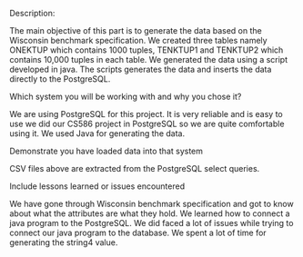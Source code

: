 Description:

The main objective of this part is to generate the data based on the Wisconsin benchmark specification. We created three tables namely ONEKTUP which contains 1000 tuples, TENKTUP1 and TENKTUP2 which contains 10,000 tuples in each table. We generated the data using a script developed in java. The scripts generates the data and inserts the data directly to the PostgreSQL.

Which system you will be working with and why you chose it?

We are using PostgreSQL for this project. It is very reliable and is easy to use we did our CS586 project in PostgreSQL so we are quite comfortable using it. We used Java for generating the data. 

Demonstrate you have loaded data into that system

CSV files above are extracted from the PostgreSQL select queries. 

Include lessons learned or issues encountered

We have gone through Wisconsin benchmark specification and got to know about what the attributes are what they hold. We learned how to connect a java program to the PostgreSQL. We did faced a lot of issues while trying to connect our java program to the database. We spent a lot of time for generating the string4 value. 

